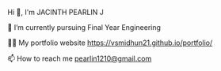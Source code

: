 Hi 👋, I'm JACINTH PEARLIN J

🔭 I’m currently pursuing Final Year Engineering

👨‍💻 My portfolio website https://vsmidhun21.github.io/portfolio/

📫 How to reach me pearlin1210@gmail.com
